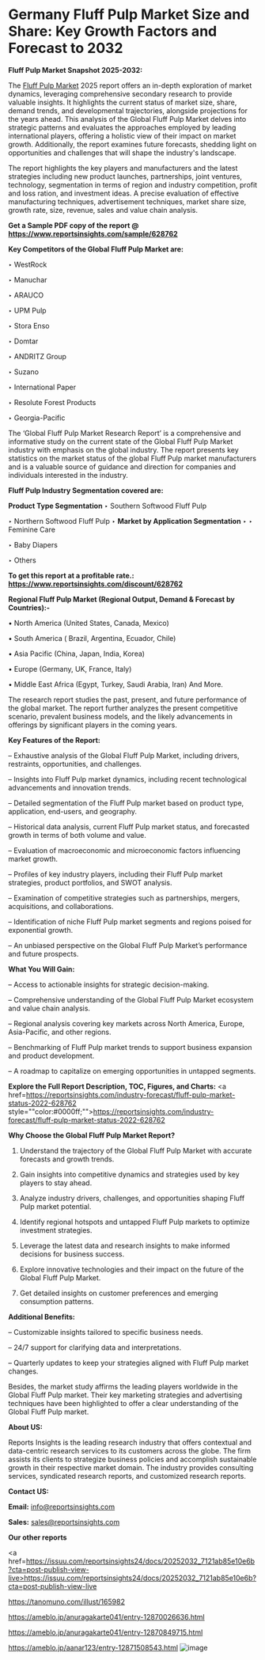 # Germany Fluff Pulp Market Size and Share: Key Growth Factors and Forecast to 2032

<strong>Fluff Pulp Market Snapshot 2025-2032:</strong>

The <a href=https://www.reportsinsights.com/sample/628762>Fluff Pulp Market</a> 2025 report offers an in-depth exploration of market dynamics, leveraging comprehensive secondary research to provide valuable insights. It highlights the current status of market size, share, demand trends, and developmental trajectories, alongside projections for the years ahead. This analysis of the Global Fluff Pulp Market delves into strategic patterns and evaluates the approaches employed by leading international players, offering a holistic view of their impact on market growth. Additionally, the report examines future forecasts, shedding light on opportunities and challenges that will shape the industry's landscape.

The report highlights the key players and manufacturers and the latest strategies including new product launches, partnerships, joint ventures, technology, segmentation in terms of region and industry competition, profit and loss ration, and investment ideas. A precise evaluation of effective manufacturing techniques, advertisement techniques, market share size, growth rate, size, revenue, sales and value chain analysis.

<strong>Get a Sample PDF copy of the report @ <a href=https://www.reportsinsights.com/sample/628762 style=color:#0000ff;>https://www.reportsinsights.com/sample/628762</a></strong>

<strong>Key Competitors of the Global Fluff Pulp Market are:</strong>

‣ WestRock

‣ Manuchar

‣ ARAUCO

‣ UPM Pulp

‣ Stora Enso

‣ Domtar

‣ ANDRITZ Group

‣ Suzano

‣ International Paper

‣ Resolute Forest Products

‣ Georgia-Pacific

The ‘Global Fluff Pulp Market Research Report’ is a comprehensive and informative study on the current state of the Global Fluff Pulp Market industry with emphasis on the global industry. The report presents key statistics on the market status of the global Fluff Pulp market manufacturers and is a valuable source of guidance and direction for companies and individuals interested in the industry.

<strong>Fluff Pulp Industry Segmentation covered are:</strong>

<strong>Product Type Segmentation</strong>
‣
Southern Softwood Fluff Pulp

‣ Northern Softwood Fluff Pulp
‣ 
<strong>Market by Application Segmentation</strong>
‣
‣  Feminine Care

‣ Baby Diapers

‣ Others

<strong>To get this report at a profitable rate.: <a href=https://www.reportsinsights.com/discount/628762 style=color:#0000ff;>https://www.reportsinsights.com/discount/628762</a></strong>

<strong>Regional Fluff Pulp Market (Regional Output, Demand &amp; Forecast by Countries):-</strong>

• North America (United States, Canada, Mexico)

• South America ( Brazil, Argentina, Ecuador, Chile)

• Asia Pacific (China, Japan, India, Korea)

• Europe (Germany, UK, France, Italy)

• Middle East Africa (Egypt, Turkey, Saudi Arabia, Iran) And More.

The research report studies the past, present, and future performance of the global market. The report further analyzes the present competitive scenario, prevalent business models, and the likely advancements in offerings by significant players in the coming years.

<strong>Key Features of the Report:</strong>

– Exhaustive analysis of the Global Fluff Pulp Market, including drivers, restraints, opportunities, and challenges.

– Insights into Fluff Pulp market dynamics, including recent technological advancements and innovation trends.

– Detailed segmentation of the Fluff Pulp market based on product type, application, end-users, and geography.

– Historical data analysis, current Fluff Pulp market status, and forecasted growth in terms of both volume and value.

– Evaluation of macroeconomic and microeconomic factors influencing market growth.

– Profiles of key industry players, including their Fluff Pulp market strategies, product portfolios, and SWOT analysis.

– Examination of competitive strategies such as partnerships, mergers, acquisitions, and collaborations.

– Identification of niche Fluff Pulp market segments and regions poised for exponential growth.

– An unbiased perspective on the Global Fluff Pulp Market’s performance and future prospects.

<strong>What You Will Gain:</strong>

– Access to actionable insights for strategic decision-making.

– Comprehensive understanding of the Global Fluff Pulp Market ecosystem and value chain analysis.

– Regional analysis covering key markets across North America, Europe, Asia-Pacific, and other regions.

– Benchmarking of Fluff Pulp market trends to support business expansion and product development.

– A roadmap to capitalize on emerging opportunities in untapped segments.

<strong>Explore the Full Report Description, TOC, Figures, and Charts:</strong>
<a href=https://reportsinsights.com/industry-forecast/fluff-pulp-market-status-2022-628762 style=""color:#0000ff;"">https://reportsinsights.com/industry-forecast/fluff-pulp-market-status-2022-628762</a>

<strong>Why Choose the Global Fluff Pulp Market Report?</strong>

1. Understand the trajectory of the Global Fluff Pulp Market with accurate forecasts and growth trends.

2. Gain insights into competitive dynamics and strategies used by key players to stay ahead.

3. Analyze industry drivers, challenges, and opportunities shaping Fluff Pulp market potential.

4. Identify regional hotspots and untapped Fluff Pulp markets to optimize investment strategies.

5. Leverage the latest data and research insights to make informed decisions for business success.

6. Explore innovative technologies and their impact on the future of the Global Fluff Pulp Market.

7. Get detailed insights on customer preferences and emerging consumption patterns.

<strong>Additional Benefits:</strong>

– Customizable insights tailored to specific business needs.

– 24/7 support for clarifying data and interpretations.

– Quarterly updates to keep your strategies aligned with Fluff Pulp market changes.

Besides, the market study affirms the leading players worldwide in the Global Fluff Pulp market. Their key marketing strategies and advertising techniques have been highlighted to offer a clear understanding of the Global Fluff Pulp market.

<strong><strong>About US</strong>:</strong>

Reports Insights is the leading research industry that offers contextual and data-centric research services to its customers across the globe. The firm assists its clients to strategize business policies and accomplish sustainable growth in their respective market domain. The industry provides consulting services, syndicated research reports, and customized research reports.

<strong>Contact US:</strong>

<p class=><b>Email:</b> <a href=mailto:info@reportsinsights.com>info@reportsinsights.com</a></p>
<p class=><b>Sales:</b> <a href=mailto:sales@reportsinsights.com>sales@reportsinsights.com</a></p>

<strong>Our other reports</strong>

<a href=https://issuu.com/reportsinsights24/docs/20252032_7121ab85e10e6b?cta=post-publish-view-live>https://issuu.com/reportsinsights24/docs/20252032_7121ab85e10e6b?cta=post-publish-view-live</a>

<a href=https://tanomuno.com/illust/165982>https://tanomuno.com/illust/165982</a>

<a href=https://ameblo.jp/anuragakarte041/entry-12870026636.html>https://ameblo.jp/anuragakarte041/entry-12870026636.html</a>

<a href=https://ameblo.jp/anuragakarte041/entry-12870849715.html>https://ameblo.jp/anuragakarte041/entry-12870849715.html</a>

<a href=https://ameblo.jp/aanar123/entry-12871508543.html>https://ameblo.jp/aanar123/entry-12871508543.html</a>
![image](https://github.com/user-attachments/assets/8ad7349e-675c-494a-a008-ed2c3889e6ce)
